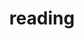 ---
layout: page
title: reading
nav: true
nav_order: 4
dropdown: true
children: 
    - title: Reading List
      permalink: /reading/reading_list
    - title: Listening List
      permalink: /reading/listening_list
    - title: Minima Moralia
      permalink: /reading/minima-moralia
    - title: Trip Without a Ticket
      permalink: /reading/trip-without-a-ticket
---